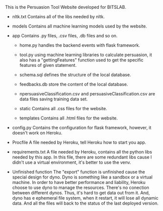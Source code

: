 This is the Persuasion Tool Website developed for BITSLAB.

- nltk.txt
  Contains all of the libs needed by nltk.

- models
  Contains all machine learning models used by the website.

- app
  Contains .py files, .csv files, .db files and so on.
  - home.py handles the backend events with flask framework.
  - tool.py using machine learning libraries to calculate persuasion,
    it also has a "gettingFeatures" function used to get the specific
    features of given statement.
  - schema.sql defines the structure of the local database.
  - feedbacks.db store the content of the local database.
  - npersuasiveClassification.csv and persuasiveClassification.csv are
    data files saving training data set.

  - static
  	Contains all .css files for the website.
  - templates
    Contains all .html files for the website.

- config.py
  Contains the configuration for flask framework, however, it
  doesn't work on Heroku.

- Procfile
  A file needed by Heroku, tell Heroku how to start you app.

- requirements.txt
  A file needed by Heroku, contains all the python libs needed by
  this app. In this file, there are some redundant libs cause I
  didn't use a virtual environment, it's better to use the venv.

- Unfinished function
  The "export" function is unfinished cause the special design for
  dyno. Dyno is something like a sandbox or a virtual machine. In
  order to have better performance and liability, Heroku choose to
  use dyno to manage the resources. There's no conection between
  different dynos. Thus, it's hard to get data out from it. And, dyno
  has e ephemeral file system, when it restart, it will lose all dynamic
  data. And all the files will back to the status of the last deployed
  version.
